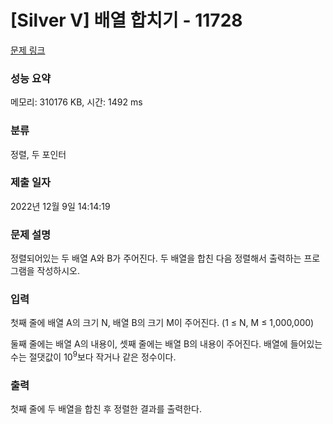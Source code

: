 # [Silver V] 배열 합치기 - 11728

[문제 링크](https://www.acmicpc.net/problem/11728)

### 성능 요약

메모리: 310176 KB, 시간: 1492 ms

### 분류

정렬, 두 포인터

### 제출 일자

2022년 12월 9일 14:14:19

### 문제 설명

<p>정렬되어있는 두 배열 A와 B가 주어진다. 두 배열을 합친 다음 정렬해서 출력하는 프로그램을 작성하시오.</p>

### 입력

 <p>첫째 줄에 배열 A의 크기 N, 배열 B의 크기 M이 주어진다. (1 ≤ N, M ≤ 1,000,000)</p>

<p>둘째 줄에는 배열 A의 내용이, 셋째 줄에는 배열 B의 내용이 주어진다. 배열에 들어있는 수는 절댓값이 10<sup>9</sup>보다 작거나 같은 정수이다.</p>

### 출력

 <p>첫째 줄에 두 배열을 합친 후 정렬한 결과를 출력한다.</p>

